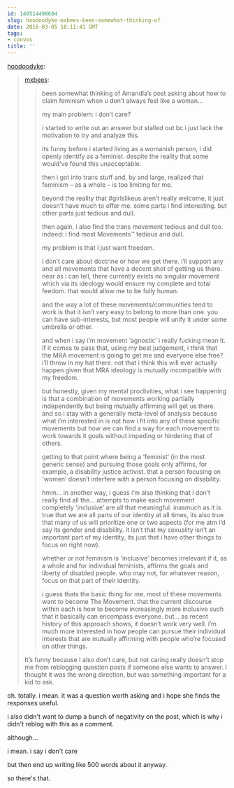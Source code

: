 ```yaml
---
id: 140514498604
slug: hoodoodyke-mxbees-been-somewhat-thinking-of
date: 2016-03-05 18:11:41 GMT
tags:
- convos
title: ''
---
```

<p><a class="tumblr_blog" href="http://hoodoodyke.tumblr.com/post/140514372869">hoodoodyke</a>:</p>
<blockquote>
<p><a class="tumblr_blog" href="http://mxbees.tumblr.com/post/140513663015">mxbees</a>:</p>
<blockquote>
<p>been somewhat thinking of Amandla’s post asking about how to claim feminism when u don’t always feel like a woman…</p>

<p>my main problem: i don’t care?</p>

<p>i started to write out an answer but stalled out bc i just lack the motivation to try and analyze this.</p>

<p>its funny before i started living as a womanish person, i did openly identify as a feminist. despite the reality that some would’ve found this unacceptable.</p>

<p>then i got into trans stuff and, by and large, realized that feminism – as a whole – is too limiting for me.</p>

<p>beyond the reality that #girlslikeus aren’t really welcome, it just doesn’t have much to offer me. some parts i find interesting. but other parts just tedious and dull.</p>

<p>then again, i also find the trans movement tedious and dull too. indeed: i find most Movements™ tedious and dull.</p>

<p>my problem is that i just want freedom.</p>

<p>i don’t care about doctrine or how we get there. i’ll support any and all movements that have a decent shot of getting us there. near as i can tell, there currently exists no singular movement which via its ideology would ensure my complete and total feedom. that would allow me to be fully human.</p>

<p>and the way a lot of these movements/communities tend to work is that it isn’t very easy to belong to more than one. you can have sub-interests, but most people will unify it under some umbrella or other.</p>

<p>and when i say i’m movement ‘agnostic’ i really fucking mean it. if it comes to pass that, using my best judgement, i think that the MRA movement is going to get me and everyone else free? i’ll throw in my hat there. not that i think this will ever actually happen given that MRA ideology is mutually incompatible with my freedom.</p>

<p>but honestly, given my mental proclivities, what i see happening is that a combination of movements working partially independently but being mutually affirming will get us there. and so i stay with a generally meta-level of analysis because what i’m interested in is not how i fit into any of these specific movements but how we can find a way for each movement to work towards it goals without impeding or hindering that of others.</p>

<p>getting to that point where being a ‘feminist’ (in the most generic sense) and pursuing those goals only affirms, for example, a disability justice activist. that a person focusing on 'women’ doesn’t interfere with a person focusing on disability.</p>

<p>hmm… in another way, i guess i’m also thinking that i don’t really find all the… attempts to make each movement completely 'inclusive’ are all that meaningful. inasmuch as it is true that we are all parts of our identity at all times, its also true that many of us will prioritize one or two aspects (for me atm i’d say its gender and disability. it isn’t that my sexuality isn’t an important part of my identity, its just that i have other things to focus on right now).</p>

<p>whether or not feminism is 'inclusive’ becomes irrelevant if it, as a whole and for individual feminists, affirms the goals and liberty of disabled people. who may not, for whatever reason, focus on that part of their identity.</p>

<p>i guess thats the basic thing for me. most of these movements want to become The Movement. that the current discourse within each is how to become increasingly more inclusive such that it basically can encompass everyone. but… as recent history of this approach shows, it doesn’t work very well. i’m much more interested in how people can pursue their individual interests that are mutually affirming with people who’re focused on other things.</p>
</blockquote>
<p>It’s funny because I also don’t care, but not caring really doesn’t stop me from reblogging question posts if someone else wants to answer. I thought it was the wrong direction, but was something important for a kid to ask.</p>
</blockquote>

oh. totally. i mean. it was a question worth asking and i hope she finds the responses useful.

i also didn't want to dump a bunch of negativity on the post, which is why i didn't reblog with this as a comment.

although... 

i mean. i say i don't care

but then end up writing like 500 words about it anyway.

so there's that.